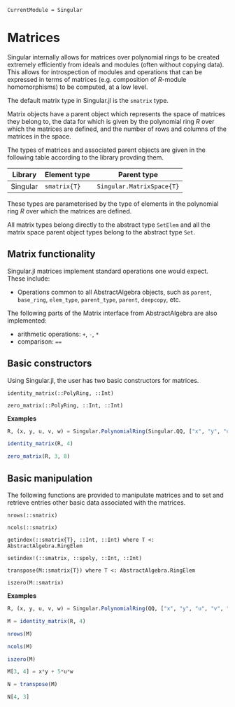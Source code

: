 ```@meta
CurrentModule = Singular
```

# Matrices

Singular internally allows for matrices over polynomial rings to be created extremely
efficiently from ideals and modules (often without copying data). This allows for
introspection of modules and operations that can be expressed in terms of matrices (e.g.
composition of $R$-module homomorphisms) to be computed, at a low level.

The default matrix type in Singular.jl is the `smatrix` type.

Matrix objects have a parent object which represents the space of matrices they belong
to, the data for which is given by the polynomial ring $R$ over which the matrices are
defined, and the number of rows and columns of the matrices in the space.

The types of matrices and associated parent objects are given in the following table
according to the library provding them.

 Library        | Element type    | Parent type
----------------|-----------------|--------------------------
Singular        | `smatrix{T}`    | `Singular.MatrixSpace{T}`

These types are parameterised by the type of elements in the polynomial ring $R$ over
which the matrices are defined.

All matrix types belong directly to the abstract type `SetElem` and
all the matrix space parent object types belong to the abstract type `Set`.

## Matrix functionality

Singular.jl matrices implement standard operations one would expect.
These include:

 * Operations common to all AbstractAlgebra objects, such as `parent`, `base_ring`,
   `elem_type`, `parent_type`, `parent`, `deepcopy`, etc.

The following parts of the Matrix interface from AbstractAlgebra are also implemented:

  * arithmetic operations: `+`, `-`, `*`
  * comparison: `==`

## Basic constructors

Using Singular.jl, the user has two basic constructors for matrices.

```@docs
identity_matrix(::PolyRing, ::Int)
```

```@docs
zero_matrix(::PolyRing, ::Int, ::Int)
```

**Examples**
```julia
R, (x, y, u, v, w) = Singular.PolynomialRing(Singular.QQ, ["x", "y", "u", "v", "w"])

identity_matrix(R, 4)

zero_matrix(R, 3, 8)
```

## Basic manipulation

The following functions are provided to manipulate matrices and to set and
retrieve entries other basic data associated with the matrices.

```@docs
nrows(::smatrix)
```

```@docs
ncols(::smatrix)
```

```@docs
getindex(::smatrix{T}, ::Int, ::Int) where T <: AbstractAlgebra.RingElem
```

```@docs
setindex!(::smatrix, ::spoly, ::Int, ::Int)
```

```@docs
transpose(M::smatrix{T}) where T <: AbstractAlgebra.RingElem
```

```@docs
iszero(M::smatrix) 
```

**Examples**
```julia
R, (x, y, u, v, w) = Singular.PolynomialRing(QQ, ["x", "y", "u", "v", "w"])

M = identity_matrix(R, 4)

nrows(M)

ncols(M)

iszero(M)

M[3, 4] = x*y + 5*u*w

N = transpose(M)

N[4, 3]
```

